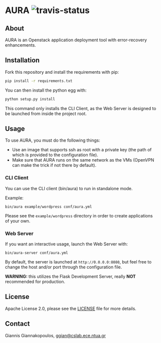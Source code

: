 AURA ![travis-status](https://travis-ci.org/giagiannis/aura.svg?branch=master)
====

About
-----
AURA is an Openstack application deployment tool with error-recovery enhancements.

Installation
------------
Fork this repository and install the requirements with pip:

```bash
pip install -r requirements.txt
```

You can then install the python egg with:

```bash
python setup.py install
```

This command only installs the CLI Client, as the Web Server is designed to be launched from inside the project root.

Usage
-----

To use AURA, you must do the following things:

 - Use an image that supports ssh as root with a private key (the path of which is provided to the configuration file).
 - Make sure that AURA runs on the same network as the VMs (OpenVPN can make the trick if not there by default).

### CLI Client
You can use the CLI client (bin/aura) to run in standalone mode.

Example:

```
bin/aura example/wordpress conf/aura.yml
```

Please see the `example/wordpress` directory in order to create applications of your own.

### Web Server
If you want an interactive usage, launch the Web Server with:

```
bin/aura-server conf/aura.yml
```

By default, the server is launched at `http://0.0.0.0:8080`, but feel free to change the host and/or port through the configuration file.

**WARNING:** this utilizes the Flask Development Server, really **NOT** recommended for production.

License
-------
Apache License 2.0, please see the [LICENSE](LICENSE) file for more details.

Contact
-------
Giannis Giannakopoulos, ggian@cslab.ece.ntua.gr
